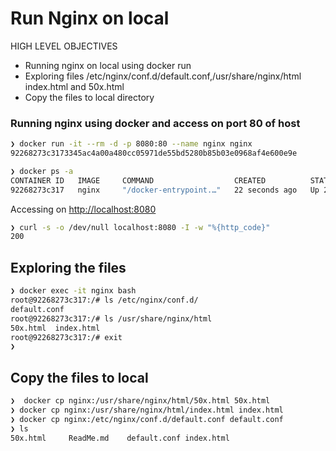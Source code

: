 # Run Nginx on local 

HIGH LEVEL OBJECTIVES 
- Running nginx on local using docker run
- Exploring files /etc/nginx/conf.d/default.conf,/usr/share/nginx/html index.html and 50x.html
- Copy the files to local directory

### Running nginx using docker and access on port 80 of host

```bash
❯ docker run -it --rm -d -p 8080:80 --name nginx nginx
92268273c3173345ac4a00a480cc05971de55bd5280b85b03e0968af4e600e9e

❯ docker ps -a                                        
CONTAINER ID   IMAGE     COMMAND                  CREATED          STATUS          PORTS                  NAMES
92268273c317   nginx     "/docker-entrypoint.…"   22 seconds ago   Up 21 seconds   0.0.0.0:8080->80/tcp   nginx
```

Accessing on [http://localhost:8080](http://localhost:8080)

```bash
❯ curl -s -o /dev/null localhost:8080 -I -w "%{http_code}"
200
```

## Exploring the files

```bash
❯ docker exec -it nginx bash
root@92268273c317:/# ls /etc/nginx/conf.d/
default.conf
root@92268273c317:/# ls /usr/share/nginx/html
50x.html  index.html
root@92268273c317:/# exit
❯ 
```

## Copy the files to local

```bash
❯  docker cp nginx:/usr/share/nginx/html/50x.html 50x.html
❯ docker cp nginx:/usr/share/nginx/html/index.html index.html 
❯ docker cp nginx:/etc/nginx/conf.d/default.conf default.conf 
❯ ls
50x.html     ReadMe.md    default.conf index.html
```

